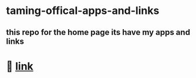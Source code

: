# taming-offical-apps-and-links

## this repo for the home page its have my apps and links 

# 🔗 [link](https://taming.pages.dev/)
